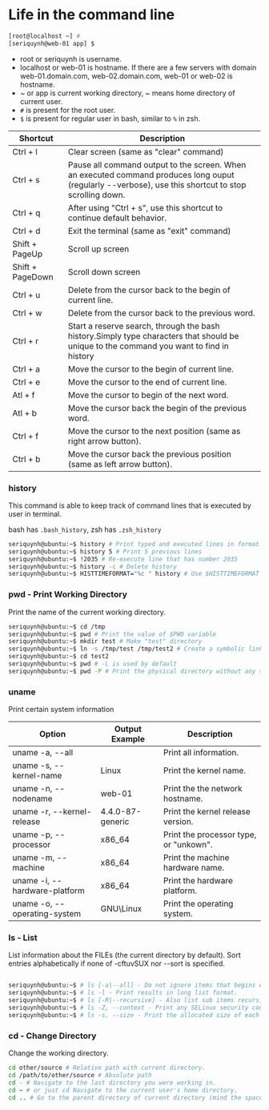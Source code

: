 # Life in the command line

```sh
[root@localhost ~] #
[seriquynh@web-01 app] $
```

- root or seriquynh is username.
- localhost or web-01 is hostname. If there are a few servers with domain web-01.domain.com, web-02.domain.com, web-01 or web-02 is hostname.
- ~ or app is current working directory, ~ means home directory of current user.
- `#` is present for the root user.
- `$` is present for regular user in bash, similar to `%` in zsh.

| Shortcut | Description |
|----------|-------------|
| Ctrl + l | Clear screen (same as "clear" command)
| Ctrl + s | Pause all command output to the screen. When an executed command produces long ouput (regularly --verbose), use this shortcut to stop scrolling down.
| Ctrl + q | After using "Ctrl + s", use this shortcut to continue default behavior.
| Ctrl + d | Exit the terminal (same as "exit" command)
| Shift + PageUp | Scroll up screen
| Shift + PageDown | Scroll down screen
| Ctrl + u | Delete from the cursor back to the begin of current line.
| Ctrl + w | Delete from the cursor back to the previous word.
| Ctrl + r | Start a reserve search, through the bash history.Simply type characters that should be unique to the command you want to find in history
| Ctrl + a | Move the cursor to the begin of current line.
| Ctrl + e | Move the cursor to the end of current line.
| Atl + f | Move the cursor to begin of the next word.
| Atl + b | Move the cursor back the begin of the previous word.
| Ctrl + f | Move the cursor to the next position (same as right arrow button).
| Ctrl + b | Move the cursor back the previous position (same as left arrow button).

### history

This command is able to keep track of command lines that is executed by user in terminal.

bash has `.bash_history`, zsh has `.zsh_history`

```bash
seriquynh@ubuntu:~$ history # Print typed and executed lines in format "number line" such as "2035 clear"
seriquynh@ubuntu:~$ history 5 # Print 5 previous lines
seriquynh@ubuntu:~$ !2035 # Re-execute line that has number 2035
seriquynh@ubuntu:~$ history -c # Delete history
seriquynh@ubuntu:~$ HISTTIMEFORMAT="%c " history # Use $HISTTIMEFORMAT to display each history line with datetime
```

### pwd - Print Working Directory

Print the name of the current working directory.

```bash
seriquynh@ubuntu:~$ cd /tmp
seriquynh@ubuntu:~$ pwd # Print the value of $PWD variable
seriquynh@ubuntu:~$ mkdir test # Make "test" directory
seriquynh@ubuntu:~$ ln -s /tmp/test /tmp/test2 # Create a symbolic link
seriquynh@ubuntu:~$ cd test2
seriquynh@ubuntu:~$ pwd # -L is used by default
seriquynh@ubuntu:~$ pwd -P # Print the physical directory without any symbolic links
```

### uname

Print certain system information

| Option | Output Example | Description |
|--------|----------------|-------------|
| uname -a, --all | | Print all information.
| uname -s, --kernel-name | Linux | Print the kernel name.
| uname -n, --nodename | web-01 | Print the the network hostname.
| uname -r, --kernel-release | 4.4.0-87-generic | Print the kernel release version.
| uname -p, --processor | x86_64 | Print the processor type, or "unkown".
| uname -m, --machine | x86_64 | Print the machine hardware name.
| uname -i, --hardware-platform | x86_64 | Print the hardware platform.
| uname -o, --operating-system | GNU\Linux | Print the operating system.

### ls - List

List information about the FILEs (the current directory by default).
Sort entries alphabetically if none of -cftuvSUX nor --sort is specified.

```bash

seriquynh@ubuntu:~$ # ls [-a|--all] - Do not ignore items that begins with "." character.
seriquynh@ubuntu:~$ # ls -l - Print results in long list format.
seriquynh@ubuntu:~$ # ls [-R|--recursive] - Also list sub items recursively.
seriquynh@ubuntu:~$ # ls -Z, --context - Print any SELinux security context of each file.
seriquynh@ubuntu:~$ # ls -s, --size - Print the allocated size of each file, in blocks.
```

### cd - Change Directory

Change the working directory.

```bash
cd other/source # Relative path with current directory.
cd /path/to/other/source # Absolute path
cd - # Navigate to the last directory you were working in.
cd ~ # or just cd Navigate to the current user's home directory.
cd .. # Go to the parent directory of current directory (mind the space between cd and .. )
```
